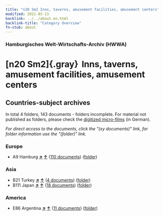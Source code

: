 ```yaml
---
title: "n20 Sm2 Inns, taverns, amusement facilities, amusement centers"
modified: 2021-03-13
backlink: ../../about.en.html
backlink-title: "Category Overview"
fn-stub: about
---
```


### Hamburgisches Welt-Wirtschafts-Archiv (HWWA)

# [n20 Sm2]{.gray}&#8201; Inns, taverns, amusement facilities, amusement centers&#160; 







## Countries-subject archives





In total 4 folders, 143 documents - folders incomplete.
For material not published as folders, please check the [digitized micro-films](/film/h1_sh.de.html) (in German).

_For direct access to the documents, click the "(xy documents)" link, for folder information use the "(folder)" link._



### Europe

- A9 Hamburg [**&nearr;**](../../../geo/i/140905/about.en.html "Hamburg (all folders)") [**&uarr;**](../../../geo/about.en.html#A9 "Country category system") (<a href="https://pm20.zbw.eu/iiifview/folder/sh/140905,145292" title="about: Hamburg : Inns, taverns, amusement facilities, amusement centers" target="_blank">110 documents</a>) ([folder](../../../../folder/sh/1409xx/140905/1452xx/145292/about.en.html))

### Asia

- B21 Turkey [**&nearr;**](../../../geo/i/141111/about.en.html "Turkey (all folders)") [**&uarr;**](../../../geo/about.en.html#B21 "Country category system") (<a href="https://pm20.zbw.eu/iiifview/folder/sh/141111,145292" title="about: Turkey : Inns, taverns, amusement facilities, amusement centers" target="_blank">4 documents</a>) ([folder](../../../../folder/sh/1411xx/141111/1452xx/145292/about.en.html))
- B111 Japan [**&nearr;**](../../../geo/i/141272/about.en.html "Japan (all folders)") [**&uarr;**](../../../geo/about.en.html#B111 "Country category system") (<a href="https://pm20.zbw.eu/iiifview/folder/sh/141272,145292" title="about: Japan : Inns, taverns, amusement facilities, amusement centers" target="_blank">18 documents</a>) ([folder](../../../../folder/sh/1412xx/141272/1452xx/145292/about.en.html))

### America

- E86 Argentina [**&nearr;**](../../../geo/i/141692/about.en.html "Argentina (all folders)") [**&uarr;**](../../../geo/about.en.html#E86 "Country category system") (<a href="https://pm20.zbw.eu/iiifview/folder/sh/141692,145292" title="about: Argentina : Inns, taverns, amusement facilities, amusement centers" target="_blank">11 documents</a>) ([folder](../../../../folder/sh/1416xx/141692/1452xx/145292/about.en.html))








